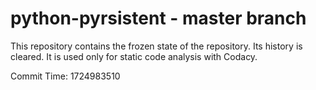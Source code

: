 # python-pyrsistent - master branch

This repository contains the frozen state of the repository.
Its history is cleared. It is used only for static code
analysis with Codacy.

Commit Time: 1724983510